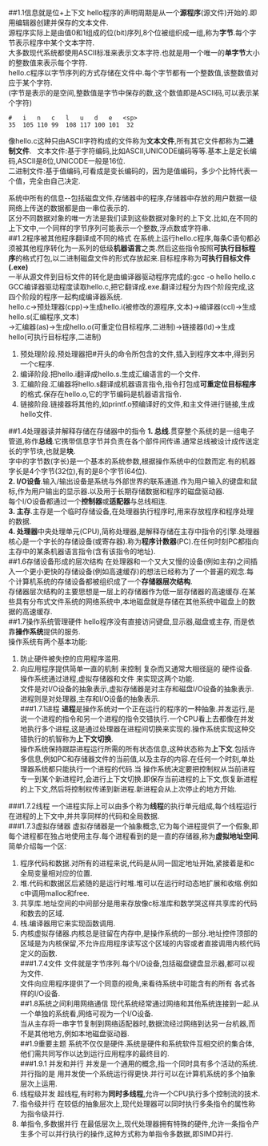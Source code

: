 ##1.1信息就是位+上下文
hello程序的声明周期是从一个**源程序**(源文件)开始的.即用编辑器创建并保存的文本文件.  
源程序实际上是由值0和1组成的位(bit)序列,8个位被组织成一组,称为**字节**.每个字节表示程序中某个文本字符.  
大多数现代系统都使用ASCII标准来表示文本字符.也就是用一个唯一的**单字节**大小的整数值来表示每个字符.  
hello.c程序以字节序列的方式存储在文件中.每个字节都有一个整数值,该整数值对应于某个字符.  
(字节是表示的是空间,整数值是字节中保存的数,这个数值即是ASCII码,可以表示某个字符)  
```
#   i   n   c   l   u   d   e   <sp>  
35  105 110 99  108 117 100 101  32
```
像hello.c这种只由ASCII字符构成的文件称为**文本文件**,所有其它文件都称为**二进制文件**.  
文本文件:基于字符编码,比如ASCII,UNICODE编码等等.基本上是定长编码,ASCII是8位,UNICODE一般是16位.  
二进制文件:基于值编码,可看成是变长编码的，因为是值编码，多少个比特代表一个值，完全由自己决定.  

系统中所有的信息--包括磁盘文件,存储器中的程序,存储器中存放的用户数据一级网络上传送的数据都是由一串位表示的.  
区分不同数据对象的唯一方法是我们读到这些数据对象时的上下文.比如,在不同的上下文中,一个同样的字节序列可能表示一个整数,浮点数或字符串.  
##1.2程序被其他程序翻译成不同的格式
在系统上运行hello.c程序,每条C语句都必须被其他程序转化为一系列的低级**机器语言**之类.然后这些指令按照**可执行目标程序**的格式打包,以二进制磁盘文件的形式存放起来.目标程序称为**可执行目标文件(.exe)**  
一半从源文件到目标文件的转化是由编译器驱动程序完成的:gcc -o hello hello.c  
GCC编译器驱动程度读取hello.c,把它翻译成.exe.翻译过程分为四个阶段完成,这四个阶段的程序一起构成编译器系统.  
hello.c->预处理器(cpp)->生成hello.i(被修改的源程序,文本)->编译器(ccl)->生成hello.s(汇编程序,文本)  
->汇编器(as)->生成hello.o(可重定位目标程序,二进制)->链接器(ld)->生成hello(可执行目标程序,二进制)  
1. 预处理阶段.预处理器把#开头的命令所包含的文件,插入到程序文本中,得到另一个c程序.  
2. 编译阶段.把hello.i翻译成hello.s.生成汇编语言的一个文件.  
3. 汇编阶段.汇编器将hello.s翻译成机器语言指令,指令打包成**可重定位目标程序**的格式.保存在hello.o,它的字节编码是机器语言指令.  
4. 链接阶段.链接器将其他的,如printf.o预编译好的文件,和主文件进行链接,生成hello文件.  

##1.4处理器读并解释存储在存储器中的指令
**1. 总线**.贯穿整个系统的是一组电子管道,称作**总线**.它携带信息字节并负责在各个部件间传递.通常总线被设计成传送定长的字节块,也就是**块**.  
字中的字节数(字长)是一个基本的系统参数,根据操作系统中的位数而定.有的机器字长是4个字节(32位),有的是8个字节(64位).  
**2. I/O设备**.输入/输出设备是系统与外部世界的联系通道.作为用户输入的键盘和鼠标,作为用户输出的显示器.以及用于长期存储数据和程序的磁盘驱动器.  
每个I/O设备都通过一个**控制器**或**适配器**与总线相连.  
**3. 主存**.主存是一个临时存储设备,在处理器执行程序时,用来存放程序和程序处理的数据.  
**4. 处理器**中央处理单元(CPU),简称处理器,是解释存储在主存中指令的引擎.处理器核心是一个字长的存储设备(或寄存器).称为**程序计数器**(PC).在任何时刻PC都指向主存中的某条机器语言指令(含有该指令的地址).  
##1.6存储设备形成的层次结构
在处理器和一个又大又慢的设备(例如主存)之间插入一个更小更快的存储设备(例如高速缓存)的想法已经称为了一个普遍的观念.每个计算机系统的存储设备都被组织成了一个**存储器层次结构**.  
存储器层次结构的主要思想是一层上的存储器作为低一层存储器的高速缓存.在某些具有分布式文件系统的网络系统中,本地磁盘就是存储在其他系统中磁盘上的数据的高速缓存.  
##1.7操作系统管理硬件
hello程序没有直接访问键盘,显示器,磁盘或主存, 而是依靠**操作系统**提供的服务.  
操作系统有两个基本功能:  
1. 防止硬件被失控的应用程序滥用.  
2. 向应用程序提供简单一直的机制 来控制 复杂而又通常大相径庭的 硬件设备.  
操作系统通过进程,虚拟存储器和文件 来实现这两个功能.  
文件是对I/O设备的抽象表示,虚拟存储器是对主存和磁盘I/O设备的抽象表示.进程则是对处理器,主存和I/O设备的抽象表示.  
###1.7.1进程
**进程**是操作系统对一个正在运行的程序的一种抽象.并发运行,是说一个进程的指令和另一个进程的指令交错执行.一个CPU看上去都像在并发地执行多个进程,这是通过处理器在进程间切换来实现的.操作系统实现这种交错执行的机智称为**上下文切换**.  
操作系统保持跟踪进程运行所需的所有状态信息,这种状态称为**上下文**.包括许多信息,例如PC和存储器文件的当前值,以及主存的内容.在任何一个时刻,单处理器系统都只能执行一个进程的代码.当 操作系统决定要把控制权从当前进程专一到某个新进程时,会进行上下文切换.即保存当前进程的上下文,恢复新进程的上下文,然后将控制权传递到新进程.新进程会从上次停止的地方开始.  

###1.7.2线程
一个进程实际上可以由多个称为**线程**的执行单元组成,每个线程运行在进程的上下文中,并共享同样的代码和全局数据.  
###1.7.3虚拟存储器
虚拟存储器是一个抽象概念,它为每个进程提供了一个假象,即每个进程都在独占地使用主存.每个进程看到的是一直的存储器,称为**虚拟地址空间**.  
简单介绍每一个区:  
1. 程序代码和数据.对所有的进程来说,代码是从同一固定地址开始,紧接着是和c全局变量相对应的位置.  
2. 堆.代码和数据区后紧随的是运行时堆.堆可以在运行时动态地扩展和收缩.例如c中调用malloc和free.  
3. 共享库.地址空间的中间部分是用来存放像c标准库和数学哭这样共享库的代码和数去的区域.  
4. 栈.编译器用它来实现函数调用.  
5. 内核虚拟存储器.内核总是驻留在内存中,是操作系统的一部分.地址控件顶部的区域是为内核保留,不允许应用程序读写这个区域的内容或者直接调用内核代码定义的函数.  
###1.7.4文件
文件就是字节序列.每个I/O设备,包括磁盘键盘显示器,都可以视为文件.  
文件向应用程序提供了一个同意的视角,来看待系统中可能含有的所有 各式各样的I/O设备.  
##1.8系统之间利用网络通信
现代系统经常通过网络和其他系统连接到一起.从一个单独的系统看,网络可视为一个I/O设备.  
当从主存将一串字节复制到网络适配器时,数据流经过网络到达另一台机器,而不是其他地方,例如本地磁盘驱动器.  
##1.9重要主题
系统不仅仅是硬件.系统是硬件和系统软件互相交织的集合体,他们需共同写作以达到运行应用程序的最终目的.  
###1.9.1 并发和并行
并发是一个通用的概念,指一个同时具有多个活动的系统.  
并行指的是 用并发使一个系统运行得更快.并行可以在计算机系统的多个抽象层次上运用.  
1. 线程级并发
超线程,有时称为**同时多线程**,允许一个CPU执行多个控制流的技术.  
2. 指令级并行
在较低的抽象层次上,现代处理器可以同时执行多条指令的属性称为指令级并行.  
3. 单指令,多数据并行
在最低层次上,现代处理器拥有特殊的硬件,允许一条指令产生多个可以并行执行的操作,这种方式称为单指令多数据,即SIMD并行.  








